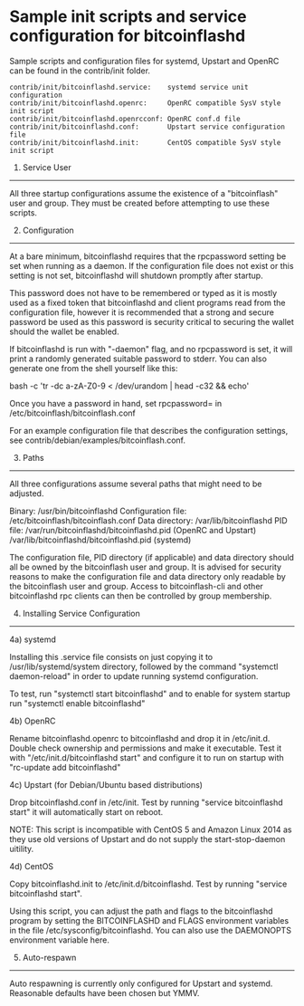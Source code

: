 Sample init scripts and service configuration for bitcoinflashd
==========================================================

Sample scripts and configuration files for systemd, Upstart and OpenRC
can be found in the contrib/init folder.

    contrib/init/bitcoinflashd.service:    systemd service unit configuration
    contrib/init/bitcoinflashd.openrc:     OpenRC compatible SysV style init script
    contrib/init/bitcoinflashd.openrcconf: OpenRC conf.d file
    contrib/init/bitcoinflashd.conf:       Upstart service configuration file
    contrib/init/bitcoinflashd.init:       CentOS compatible SysV style init script

1. Service User
---------------------------------

All three startup configurations assume the existence of a "bitcoinflash" user
and group.  They must be created before attempting to use these scripts.

2. Configuration
---------------------------------

At a bare minimum, bitcoinflashd requires that the rpcpassword setting be set
when running as a daemon.  If the configuration file does not exist or this
setting is not set, bitcoinflashd will shutdown promptly after startup.

This password does not have to be remembered or typed as it is mostly used
as a fixed token that bitcoinflashd and client programs read from the configuration
file, however it is recommended that a strong and secure password be used
as this password is security critical to securing the wallet should the
wallet be enabled.

If bitcoinflashd is run with "-daemon" flag, and no rpcpassword is set, it will
print a randomly generated suitable password to stderr.  You can also
generate one from the shell yourself like this:

bash -c 'tr -dc a-zA-Z0-9 < /dev/urandom | head -c32 && echo'

Once you have a password in hand, set rpcpassword= in /etc/bitcoinflash/bitcoinflash.conf

For an example configuration file that describes the configuration settings,
see contrib/debian/examples/bitcoinflash.conf.

3. Paths
---------------------------------

All three configurations assume several paths that might need to be adjusted.

Binary:              /usr/bin/bitcoinflashd
Configuration file:  /etc/bitcoinflash/bitcoinflash.conf
Data directory:      /var/lib/bitcoinflashd
PID file:            /var/run/bitcoinflashd/bitcoinflashd.pid (OpenRC and Upstart)
                     /var/lib/bitcoinflashd/bitcoinflashd.pid (systemd)

The configuration file, PID directory (if applicable) and data directory
should all be owned by the bitcoinflash user and group.  It is advised for security
reasons to make the configuration file and data directory only readable by the
bitcoinflash user and group.  Access to bitcoinflash-cli and other bitcoinflashd rpc clients
can then be controlled by group membership.

4. Installing Service Configuration
-----------------------------------

4a) systemd

Installing this .service file consists on just copying it to
/usr/lib/systemd/system directory, followed by the command
"systemctl daemon-reload" in order to update running systemd configuration.

To test, run "systemctl start bitcoinflashd" and to enable for system startup run
"systemctl enable bitcoinflashd"

4b) OpenRC

Rename bitcoinflashd.openrc to bitcoinflashd and drop it in /etc/init.d.  Double
check ownership and permissions and make it executable.  Test it with
"/etc/init.d/bitcoinflashd start" and configure it to run on startup with
"rc-update add bitcoinflashd"

4c) Upstart (for Debian/Ubuntu based distributions)

Drop bitcoinflashd.conf in /etc/init.  Test by running "service bitcoinflashd start"
it will automatically start on reboot.

NOTE: This script is incompatible with CentOS 5 and Amazon Linux 2014 as they
use old versions of Upstart and do not supply the start-stop-daemon uitility.

4d) CentOS

Copy bitcoinflashd.init to /etc/init.d/bitcoinflashd. Test by running "service bitcoinflashd start".

Using this script, you can adjust the path and flags to the bitcoinflashd program by
setting the BITCOINFLASHD and FLAGS environment variables in the file
/etc/sysconfig/bitcoinflashd. You can also use the DAEMONOPTS environment variable here.

5. Auto-respawn
-----------------------------------

Auto respawning is currently only configured for Upstart and systemd.
Reasonable defaults have been chosen but YMMV.
